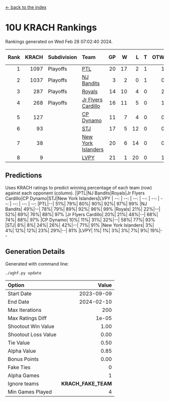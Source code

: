 [<- back to the index](readme.md)
# 10U KRACH Rankings
Rankings generated on Wed Feb 28 07:02:40 2024.

Rank|KRACH|Subdivision|Team|GP|W|L|T|OTW|OTL|SoS|Exp Wins|Win Diff
---:|---:|:---|:---|---:|---:|---:|---:|---:|---:|---:|---:|---:
1|1097|Playoffs|[PTL](https://gamesheetstats.com/seasons/3663/teams/140791/schedule)|20|17|2|1|1|1|431|18.3|-0.0
2|1037|Playoffs|[NJ Bandits](https://gamesheetstats.com/seasons/3663/teams/140807/schedule)|3|2|0|1|0|0|313|3.3|-0.0
3|287|Playoffs|[Royals](https://gamesheetstats.com/seasons/3663/teams/140796/schedule)|14|10|4|0|2|0|180|10.9|0.0
4|268|Playoffs|[Jr Flyers Cardillo](https://gamesheetstats.com/seasons/3663/teams/140794/schedule)|16|11|5|0|1|0|226|11.9|0.0
5|127||[CP Dynamo](https://gamesheetstats.com/seasons/3663/teams/140795/schedule)|11|7|4|0|0|1|226|7.9|0.0
6|93||[STJ](https://gamesheetstats.com/seasons/3663/teams/140792/schedule)|17|5|12|0|0|2|462|5.9|0.0
7|38||[New York Islanders](https://gamesheetstats.com/seasons/3663/teams/140793/schedule)|20|6|14|0|0|1|350|6.9|0.0
8|9||[LVPY](https://gamesheetstats.com/seasons/3663/teams/140790/schedule)|21|1|20|0|1|0|365|1.9|0.0

## Predictions
Uses KRACH ratings to predict winning percentage of each team (row) against each opponent (column).
||PTL|NJ Bandits|Royals|Jr Flyers Cardillo|CP Dynamo|STJ|New York Islanders|LVPY
| --: | --: | --: | --: | --: | --: | --: | --: | --: 
|PTL|--| 51%| 79%| 80%| 90%| 92%| 97%| 99%
|NJ Bandits| 49%|--| 78%| 79%| 89%| 92%| 96%| 99%
|Royals| 21%| 22%|--| 52%| 69%| 76%| 88%| 97%
|Jr Flyers Cardillo| 20%| 21%| 48%|--| 68%| 74%| 88%| 97%
|CP Dynamo| 10%| 11%| 31%| 32%|--| 58%| 77%| 93%
|STJ|  8%|  8%| 24%| 26%| 42%|--| 71%| 91%
|New York Islanders|  3%|  4%| 12%| 12%| 23%| 29%|--| 81%
|LVPY|  1%|  1%|  3%|  3%|  7%|  9%| 19%|--

## Generation Details

Generated with command line:
```
./aghf.py update
```

| Option | Value |
| :----- | ----: |
| Start Date | 2023-09-09 |
| End Date | 2024-02-10 |
| Max Iterations | 200 |
| Max Ratings Diff | 1e-05 |
| Shootout Win Value | 1.00 |
| Shootout Loss Value | 0.00 |
| Tie Value | 0.50 |
| Alpha Value | 0.85 |
| Bonus Points | 0.00 |
| Fake Ties | 0 |
| Alpha Games | 1 |
| Ignore teams | __KRACH_FAKE_TEAM__ |
| Min Games Played | 4 |


